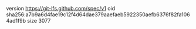 version https://git-lfs.github.com/spec/v1
oid sha256:a7b9a6d4fae19c12f4d64dae379aaefaeb5922350aefb6376f82fa1064ad1f9b
size 3077
